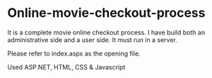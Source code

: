 # Online-movie-checkout-process

It is a complete movie online checkout process. I have build both an administrative side and a user side. It must run in a server.

Please refer to index.aspx as the opening file.

Used ASP.NET, HTML, CSS & Javascript
